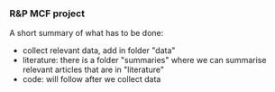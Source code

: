 ### R&P MCF project

A short summary of what has to be done:

* collect relevant data, add in folder "data"
* literature: there is a folder "summaries" where we can summarise relevant articles that are in "literature"
* code: will follow after we collect data